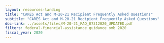 ```yaml
---
layout: resources-landing
title: "CARES Act and M-20-21 Recipient Frequently Asked Questions"
subtitle: "CARES Act and M-20-21 Recipient Frequently Asked Questions"
doc-link: ../assets/files/M-20-21_FAQ_07312020_UPDATED.pdf
filters: federal-financial-assistance guidance omb 2020
fiscal_year: 2020
---
```

